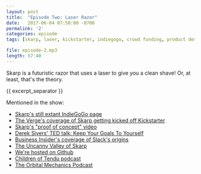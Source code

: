 ```yaml
---
layout: post
title:  "Episode Two: Laser Razor"
date:   2017-06-04 07:50:00 -0700
permalink: '2'
categories: episode
tags: [skarp, laser, kickstarter, indiegogo, crowd funding, product design, imposter syndrome, dunning-kruger]

file: episode-2.mp3
length: 57:40
---
```


Skarp is a futuristic razor that uses a laser to give you a clean shave! Or, at least, that's the theory.

{{ excerpt_separator }}

Mentioned in the show:
* [Skarp's still extant IndieGoGo page][skarp]
* [The Verge's coverage of Skarp getting kicked off Kickstarter][banned]
* [Skarp's "proof of concept" video][green]
* [Derek Sivers' TED talk: Keep Your Goals To Yourself][sivers]
* [Business Insider's coverage of Slack's origins][slack]
* [The Uncanny Valley of Skarp][golden]
* [We're hosted on Github][git]
* [Children of Tendu podcast][tendu]
* [The Orbital Mechanics Podcast][TOM]



[skarp]: https://www.indiegogo.com/projects/the-skarp-laser-razor-21st-century-shaving/
[banned]: https://www.theverge.com/2015/10/13/9518163/laser-razor-kickstarter-banned-indiegogo
[green]: https://www.youtube.com/watch?v=aOLwNJ7TXWA
[sivers]: https://www.ted.com/talks/derek_sivers_keep_your_goals_to_yourself
[slack]: http://www.businessinsider.com/inside-the-video-game-roots-of-slack-2016-3
[golden]: http://i1.kym-cdn.com/photos/images/original/000/234/739/fa5.jpg
[git]: https://github.com/NotionPod/NotionPod.github.io
[tendu]: http://childrenoftendu.libsyn.com/
[TOM]: http://theorbitalmechanicspodcast.com

